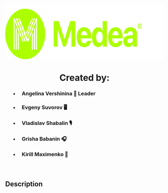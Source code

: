 <body>
<p align="center"><img src="https://github.com/angversh/Medea/blob/main/Images/Medea%20Logo.png?raw=true" width="650" height="175" alt=""/></p>
<h1 align="center">Created by:</h1> 
  
<h3> &emsp;&ensp;•&emsp; Angelina Vershinina 💚 Leader </h3>
<h3> &emsp;&ensp;•&emsp; Evgeny Suvorov 🖥️ </h3>
<h3> &emsp;&ensp;•&emsp; Vladislav Shabalin 🎙</h3>
<h3> &emsp;&ensp;•&emsp; Grisha Babanin 🎧 </h3>
<h3> &emsp;&ensp;•&emsp; Kirill Maximenko 💭 </h3>
<h3> &emsp;&ensp;&emsp;</h3>
  
<h2>
    Description
</h2>   
  
</body>
